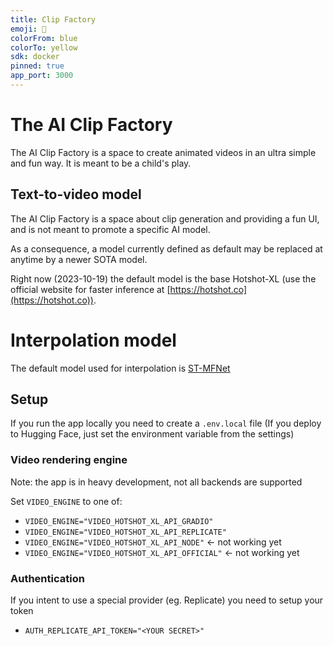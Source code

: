 ```yaml
---
title: Clip Factory
emoji: 🤙
colorFrom: blue
colorTo: yellow
sdk: docker
pinned: true
app_port: 3000
---
```


# The AI Clip Factory

The AI Clip Factory is a space to create animated videos in an ultra simple and fun way. It is meant to be a child's play.

## Text-to-video model

The AI Clip Factory is a space about clip generation and providing a fun UI, and is not meant to promote a specific AI model.

As a consequence, a model currently defined as default may be replaced at anytime by a newer SOTA model.

Right now (2023-10-19) the default model is the base Hotshot-XL (use the official website for faster inference at [https://hotshot.co](https://hotshot.co)).

# Interpolation model

The default model used for interpolation is [ST-MFNet](https://github.com/zsxkib/ST-MFNet)

## Setup

If you run the app locally you need to create a `.env.local` file 
(If you deploy to Hugging Face, just set the environment variable from the settings)

### Video rendering engine

Note: the app is in heavy development, not all backends are supported

Set `VIDEO_ENGINE` to one of:

- `VIDEO_ENGINE="VIDEO_HOTSHOT_XL_API_GRADIO"`
- `VIDEO_ENGINE="VIDEO_HOTSHOT_XL_API_REPLICATE"`
- `VIDEO_ENGINE="VIDEO_HOTSHOT_XL_API_NODE"` <- not working yet
- `VIDEO_ENGINE="VIDEO_HOTSHOT_XL_API_OFFICIAL"` <- not working yet


### Authentication

If you intent to use a special provider (eg. Replicate) you need to setup your token

- `AUTH_REPLICATE_API_TOKEN="<YOUR SECRET>"`


